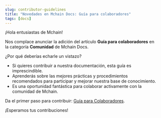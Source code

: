 ```yaml
---
slug: contributor-guidelines
title: "Novedades en Mchain Docs: Guía para colaboradores"
tags: [docs]
---
```


¡Hola entusiastas de Mchain!

Nos complace anunciar la adición del artículo **Guía para colaboradores** en la categoría **Comunidad** de Mchain Docs.

¿Por qué deberías echarle un vistazo?
- Si quieres contribuir a nuestra documentación, esta guía es imprescindible.
- Aprenderás sobre las mejores prácticas y procedimientos recomendados para participar y mejorar nuestra base de conocimiento.
- Es una oportunidad fantástica para colaborar activamente con la comunidad de Mchain.

Da el primer paso para contribuir: [Guía para Colaboradores](/docs/learn/community/contributor-guidelines).

¡Esperamos tus contribuciones!